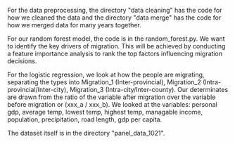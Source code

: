 For the data preprocessing, the directory "data cleaning" has the code for how we cleaned the data and the directory "data merge" has the code for how we merged data for many years together.

For our random forest model, the code is in the random_forest.py. We want to identify the key drivers of migration. This will be achieved by conducting a feature importance analysis to rank the top factors influencing migration decisions.

For the logistic regression, we look at how the people are migrating, separating the types into Migration_1 (Inter-provincial), 
Migration_2 (Intra-provincial/Inter-city), Migration_3 (Intra-city/Inter-county). Our determinates are drawn from the ratio of the variable after migration over the variable before migration or (xxx_a / xxx_b). We looked at the variables: personal gdp, average temp, lowest temp, highest temp, managable income, population, precipitation, road length, gdp per capita.

The dataset itself is in the directory "panel_data_1021".

